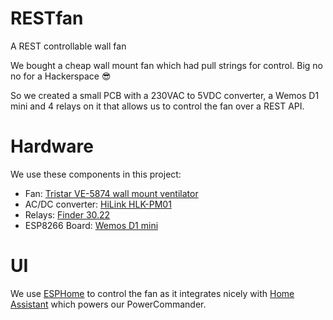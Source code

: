 # RESTfan

A REST controllable wall fan

We bought a cheap wall mount fan which had pull strings for control. Big no no for a Hackerspace :sunglasses:

So we created a small PCB with a 230VAC to 5VDC converter, a Wemos D1 mini and 4 relays on it that allows us to control the fan over a REST API.

# Hardware

We use these components in this project:
 - Fan: [Tristar VE-5874 wall mount ventilator](https://www.tristar.eu/de-de/tristar-ve-5874-wandventilator-ve--5874)
 - AC/DC converter: [HiLink HLK-PM01](http://www.hlktech.net/product_detail.php?ProId=54)
 - Relays: [Finder 30.22](https://www.finder-relais.net/de/finder-relais-serie-30.pdf)
 - ESP8266 Board: [Wemos D1 mini](https://www.wemos.cc/en/latest/d1/d1_mini.html)


# UI

We use [ESPHome](https://esphome.io/) to control the fan as it integrates nicely with [Home Assistant](https://www.home-assistant.io/) which powers our PowerCommander. 
 
